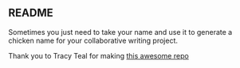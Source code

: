 ## README

Sometimes you just need to take your name and use it to generate a chicken name for your collaborative writing project. 

Thank you to Tracy Teal for making [this awesome repo](https://github.com/tracykteal/chicken-naming)